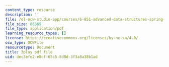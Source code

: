 ```yaml
---
content_type: resource
description: ''
file: /ol-ocw-studio-app/courses/6-851-advanced-data-structures-spring-2012/dec3efe2e8cf65c58d8d3f3a8a38b1ad_RecEYrnvGPM.pdf
file_size: 88365
file_type: application/pdf
learning_resource_types: []
license: https://creativecommons.org/licenses/by-nc-sa/4.0/
ocw_type: OCWFile
resourcetype: Document
title: 3play pdf file
uid: dec3efe2-e8cf-65c5-8d8d-3f3a8a38b1ad
---
```

